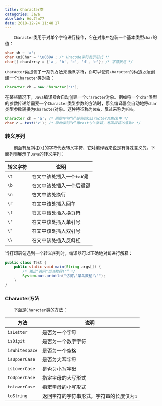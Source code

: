 ```yaml
---
title: Character类
categories: Java
abbrlink: 9dc74a77
date: 2018-12-24 11:48:17
---
```

&emsp;&emsp;`Character`类用于对单个字符进行操作，它在对象中包装一个基本类型`char`的值：<!--more-->

``` java
char ch = 'a';
char uniChar = '\u039A'; /* Unicode字符表示形式 */
char[] charArray = {'a', 'b', 'c', 'd', 'e'}; /* 字符数组 */
```

`Character`类提供了一系列方法来操纵字符，你可以使用`Character`的构造方法创建一个`Character`类对象：

``` java
Character ch = new Character('a');
```

在某些情况下，`Java`编译器会自动创建一个`Character`对象。例如将一个`char`类型的参数传递给需要一个`Character`类型参数的方法时，那么编译器会自动地将`char`类型参数转换为`Character`对象。这种特征称为`装箱`，反过来称为`拆箱`。

``` java
Character ch = 'a'; /* 原始字符“a”装箱到Character对象ch中 */
char c = test('x'); /* 原始字符“x”用test方法装箱，返回拆箱的值到c */
```

### 转义序列

&emsp;&emsp;前面有反斜杠(`\`)的字符代表转义字符，它对编译器来说是有特殊含义的。下面列表展示了`Java`的转义序列：

转义字符 | 说明
--------|-----
`\t`    | 在文中该处插入一个`tab`键
`\b`    | 在文中该处插入一个后退键
`\n`    | 在文中该处换行
`\r`    | 在文中该处插入回车
`\f`    | 在文中该处插入换页符
`\'`    | 在文中该处插入单引号
`\"`    | 在文中该处插入双引号
`\\`    | 在文中该处插入反斜杠

当打印语句遇到一个转义序列时，编译器可以正确地对其进行解释：

``` java
public class Test {
    public static void main(String args[]) {
        /* 输出“访问"菜鸟教程!"” */
        System.out.println("访问\"菜鸟教程!\"");
    }
}
```

### Character方法

&emsp;&emsp;下面是`Character`类的方法：

方法           | 说明
---------------|-----
`isLetter`     | 是否为一个字母
`isDigit`      | 是否为一个数字字符
`isWhitespace` | 是否为一个空格
`isUpperCase`  | 是否为大写字母
`isLowerCase`  | 是否为小写字母
`toUpperCase`  | 指定字母的大写形式
`toLowerCase`  | 指定字母的小写形式
`toString`     | 返回字符的字符串形式，字符串的长度仅为`1`